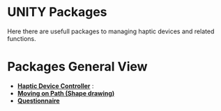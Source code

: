 # UNITY Packages
Here there are usefull packages to managing haptic devices and related functions.


# Packages General View
- **[Haptic Device Controller](https://github.com/alinajm7/Haptisense\software\unity_packages\haptic_device_controller/)** : 
- **[Moving on Path (Shape drawing)](https://github.com/alinajm7/Haptisense\software\unity_packages\moving_on_path_(shape_drawing)/)**
- **[Questionnaire](https://github.com/alinajm7/Haptisense\software\unity_packages\questionnaire/)**


